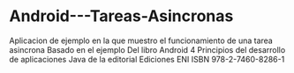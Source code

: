 Android---Tareas-Asincronas
===========================

Aplicacion de ejemplo en la que muestro el funcionamiento de una tarea asincrona
Basado en el ejemplo Del libro  Android 4 Principios del desarrollo de aplicaciones Java de la editorial Ediciones ENI ISBN 978-2-7460-8286-1
